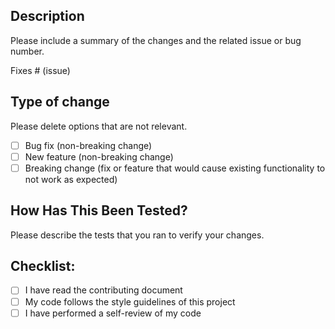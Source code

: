 ## Description

Please include a summary of the changes and the related issue or bug number.

Fixes # (issue)

## Type of change

Please delete options that are not relevant.

- [ ] Bug fix (non-breaking change)
- [ ] New feature (non-breaking change)
- [ ] Breaking change (fix or feature that would cause existing functionality to not work as expected)

## How Has This Been Tested?

Please describe the tests that you ran to verify your changes.

## Checklist:

- [ ] I have read the contributing document
- [ ] My code follows the style guidelines of this project
- [ ] I have performed a self-review of my code
